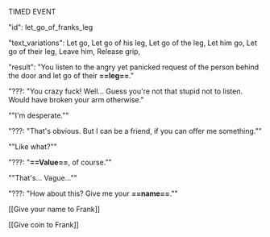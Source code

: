 TIMED EVENT

"id": let_go_of_franks_leg

"text_variations":
Let go, Let go of his leg, Let go of the leg, Let him go, Let go of their leg, Leave him, Release grip,

"result":
"You listen to the angry yet panicked request of the person behind the door and let go of their **==leg==**."

"???: "You crazy fuck! Well... Guess you're not that stupid not to listen. Would have broken your arm otherwise."

""I'm desperate.""

"???: "That's obvious. But I can be a friend, if you can offer me something.""

""Like what?""

"???: "**==Value==**, of course.""

""That's... Vague...""

"???: "How about this? Give me your **==name==**.""

[[Give your name to Frank]]

[[Give coin to Frank]]



